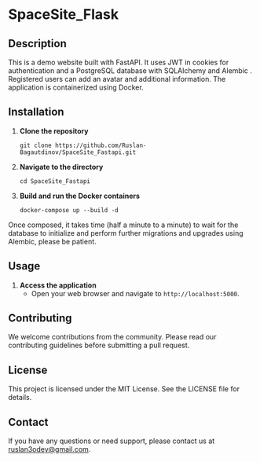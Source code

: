 # SpaceSite_Flask

## Description

This is a demo website built with FastAPI. It uses JWT in cookies for authentication and a PostgreSQL database with SQLAlchemy and Alembic . Registered users can add an avatar and additional information. The application is containerized using Docker.

## Installation

1. **Clone the repository**
    ```
    git clone https://github.com/Ruslan-Bagautdinov/SpaceSite_Fastapi.git
    ```

2. **Navigate to the directory**
    ```
    cd SpaceSite_Fastapi
    ```

3. **Build and run the Docker containers**
    ```
    docker-compose up --build -d
    ```
Once composed, it takes time (half a minute to a minute) to wait for the database to initialize and perform further migrations and upgrades using Alembic, please be patient.

## Usage

1. **Access the application**
    - Open your web browser and navigate to `http://localhost:5000`.

## Contributing

We welcome contributions from the community. Please read our contributing guidelines before submitting a pull request.

## License

This project is licensed under the MIT License. See the LICENSE file for details.

## Contact

If you have any questions or need support, please contact us at ruslan3odey@gmail.com.
